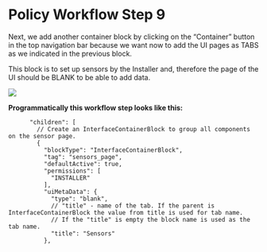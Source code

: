# Policy Workflow Step 9

Next, we add another container block by clicking on the “Container” button in the top navigation bar because we want now to add the UI pages as TABS as we indicated in the previous block.

This block is to set up sensors by the Installer and, therefore the page of the UI should be BLANK to be able to add data.

![](../.gitbook/assets/PW\_image\_14.png)

**Programmatically this workflow step looks like this:**

```
      "children": [
        // Create an InterfaceContainerBlock to group all components on the sensor page.
        {
          "blockType": "InterfaceContainerBlock",
          "tag": "sensors_page",
          "defaultActive": true,
          "permissions": [
            "INSTALLER"
          ],
          "uiMetaData": {
            "type": "blank",
            // "title" - name of the tab. If the parent is InterfaceContainerBlock the value from title is used for tab name.
            // If the "title" is empty the block name is used as the tab name.
            "title": "Sensors"
          },
```
